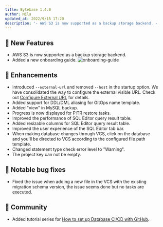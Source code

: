 ```yaml
---
title: Bytebase 1.4.0
author: Mila
updated_at: 2022/9/15 17:20
description: '- AWS S3 is now supported as a backup storage backend. - Added a new onboarding guide. - Introduced `--external-url` and removed `--host` in the startup option.'
---
```


## 🚀 New Features

- AWS S3 is now supported as a backup storage backend.
- Added a new onboarding guide.
  ![onboarding-guide](/content/changelog/1.4.0/onboarding-guide.gif)

## 🎄 Enhancements

- Introduced `--external-url` and removed `--host` in the startup option. We have consolidated the way to configure the external visible URL. Check out [Configure External URL](/docs/get-started/install/external-url) for details.
- Added support for DDL/DML aliasing for GitOps name template.
- Added "view" in MySQL backup.
- Progress is now displayed for PITR restore tasks.
- Improved the performance of SQL Editor query result table.
- Added resizable columns for SQL Editor query result table.
- Improved the user experience of the SQL Editor tab bar.
- When making database changes through VCS, click on the database and you'll be directed to VCS according to the configured file path template.
- Changed statement type check error level to "Warning".
- The project key can not be empty.

## 🐞 Notable bug fixes

- Fixed the issue when adding a new file in the VCS with the existing migration schema version, the issue seems done but no tasks are executed.

## 🎠 Community

- Added tutorial series for [How to set up Database CI/CD with GitHub](/docs/tutorials/gitops-github-workflow/).

<IncludeBlock url="/docs/get-started/install/install-upgrade"></IncludeBlock>
